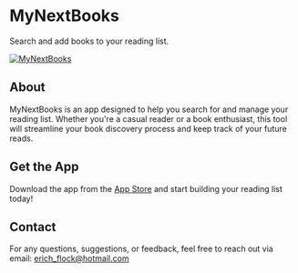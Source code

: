 # MyNextBooks
Search and add books to your reading list.

[![MyNextBooks](https://apps.apple.com/tr/app/mynextbooks/id6443747150)](https://apps.apple.com/tr/app/mynextbooks/id6443747150)

## About
MyNextBooks is an app designed to help you search for and manage your reading list. Whether you're a casual reader or a book enthusiast, this tool will streamline your book discovery process and keep track of your future reads.

## Get the App
Download the app from the [App Store](https://apps.apple.com/tr/app/mynextbooks/id6443747150) and start building your reading list today!

## Contact
For any questions, suggestions, or feedback, feel free to reach out via email: [erich_flock@hotmail.com](mailto:erich_flock@hotmail.com)
